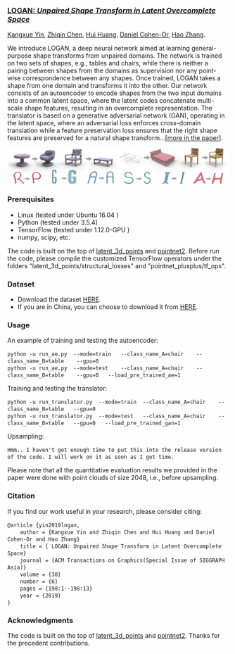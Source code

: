 
### <a href="https://kangxue.org/logan.html"> LOGAN: *Unpaired Shape Transform in Latent Overcomplete Space*</a>
<a href="http://kangxue.org">Kangxue Yin</a>, <a href="https://czq142857.github.io/">Zhiqin Chen</a>, <a href="http://vcc.szu.edu.cn/~huihuang/">Hui Huang</a>, <a href="http://www.cs.tau.ac.il/~dcor/">Daniel Cohen-Or</a>, <a href="https://www.cs.sfu.ca/~haoz/">Hao Zhang</a>.

We introduce LOGAN, a deep neural network aimed at learning general-purpose shape transforms from unpaired domains. The network is trained on two sets of shapes, e.g., tables and chairs, while there is neither a pairing between shapes from the domains as supervision nor any point-wise correspondence between any shapes. Once trained, LOGAN takes a shape from one domain and transforms it into the other. Our network consists of an autoencoder to encode shapes from the two input domains into a common latent space, where the latent codes concatenate multi-scale shape features, resulting in an overcomplete representation. The translator is based on a generative adversarial network (GAN), operating in the latent space, where an adversarial loss enforces cross-domain translation while a feature preservation loss ensures that the right shape features are preserved for a natural shape transform...[<a href="https://arxiv.org/pdf/1903.10170.pdf">more in the paper</a>].
 
![teaser](figure/teaser.jpg)

### Prerequisites

- Linux (tested under Ubuntu 16.04 )
- Python (tested under 3.5.4)
- TensorFlow (tested under 1.12.0-GPU )
- numpy, scipy, etc.

The code is built on the top of 
<a href="https://github.com/optas/latent_3d_points">latent_3d_points</a> and
<a href="https://github.com/charlesq34/pointnet2">pointnet2</a>.  Before run the code, please compile the customized TensorFlow operators under the folders "latent\_3d\_points/structural\_losses" and 
"pointnet\_plusplus/tf\_ops".

### Dataset

- Download the dataset <a href="https://www.dropbox.com/s/t7jqdvbiqf0t2um/logan_data.zip?dl=1">HERE</a>.
- If you are in China, you can choose to download it from <a href="https://share.weiyun.com/5WbWcaw"> HERE</a>.


### Usage

An example of training and testing the autoencoder:
```
python -u run_ae.py  --mode=train   --class_name_A=chair    --class_name_B=table    --gpu=0
python -u run_ae.py  --mode=test    --class_name_A=chair    --class_name_B=table    --gpu=0   --load_pre_trained_ae=1
```

Training and testing the translator:
```
python -u run_translator.py  --mode=train  --class_name_A=chair    --class_name_B=table   --gpu=0
python -u run_translator.py  --mode=test   --class_name_A=chair    --class_name_B=table   --gpu=0   --load_pre_trained_gan=1
```

Upsampling:
```
Hmm.. I haven't got enough time to put this into the release version of the code. I will work on it as soon as I get time. 
```
Please note that all the quantitative evaluation results we provided in the paper were done with point clouds of size 2048, i.e., before upsampling.

### Citation
If you find our work useful in your research, please consider citing:

    @article {yin2019logan,
        author = {Kangxue Yin and Zhiqin Chen and Hui Huang and Daniel Cohen-Or and Hao Zhang}
        title = { LOGAN: Unpaired Shape Transform in Latent Overcomplete Space}
        journal = {ACM Transactions on Graphics(Special Issue of SIGGRAPH Asia)}
        volume = {38}
        number = {6}
        pages = {198:1--198:13}
        year = {2019}
    }



### Acknowledgments
The code is built on the top of
<a href="https://github.com/optas/latent_3d_points">latent_3d_points</a> and
<a href="https://github.com/charlesq34/pointnet2">pointnet2</a>. Thanks for the precedent contributions.

